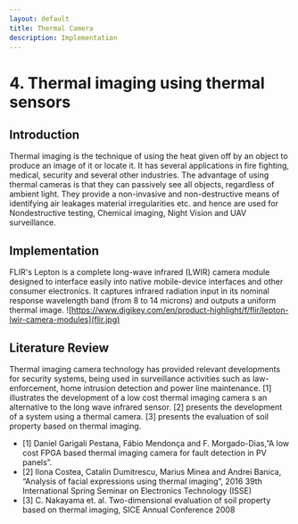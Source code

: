 ```yaml
---
layout: default
title: Thermal Camera
description: Implementation
---
```


# 4.  Thermal imaging using thermal sensors

## Introduction

Thermal imaging is the technique of using the heat given off by an object to produce an image of it or locate it. It has several applications in fire fighting, medical, security and several other industries. The advantage of using thermal cameras is that they can passively see all objects, regardless of ambient light. They provide a non-invasive and non-destructive means of identifying air leakages material irregularities etc. and hence are used for Nondestructive testing, Chemical imaging, Night Vision and UAV surveillance.

## Implementation

FLIR's Lepton is a complete long-wave infrared (LWIR) camera module designed to interface easily into native mobile-device interfaces and other consumer electronics. It captures infrared radiation input in its nominal response wavelength band (from 8 to 14 microns) and outputs a uniform thermal image.
![https://www.digikey.com/en/product-highlight/f/flir/lepton-lwir-camera-modules](flir.jpg)


## Literature Review
Thermal imaging camera technology has provided relevant developments for security systems, being used in surveillance activities such as law-enforcement, home intrusion detection and power line maintenance. [1] illustrates the development of a low cost thermal imaging camera s an alternative to the long wave infrared sensor. [2]  presents the development of a system using a thermal camera. [3] presents the evaluation of soil property based on thermal imaging.

* [1] Daniel Garigali Pestana, Fábio Mendonça and F. Morgado-Dias,”A low cost FPGA based thermal imaging camera for fault detection in PV   panels”.
* [2] Ilona Costea, Catalin Dumitrescu, Marius Minea and Andrei Banica, “Analysis of facial expressions using thermal imaging”, 2016 39th   International Spring Seminar on Electronics Technology (ISSE)
* [3]  C. Nakayama et. al. Two-dimensional evaluation of soil property based on thermal imaging, SICE Annual Conference 2008
